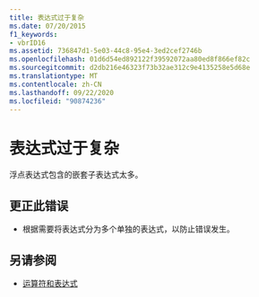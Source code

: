 ```yaml
---
title: 表达式过于复杂
ms.date: 07/20/2015
f1_keywords:
- vbrID16
ms.assetid: 736847d1-5e03-44c8-95e4-3ed2cef2746b
ms.openlocfilehash: 01d6d54ed892122f39592072aa80ed8f866ef82c
ms.sourcegitcommit: d2db216e46323f73b32ae312c9e4135258e5d68e
ms.translationtype: MT
ms.contentlocale: zh-CN
ms.lasthandoff: 09/22/2020
ms.locfileid: "90874236"
---
```

# <a name="expression-too-complex"></a>表达式过于复杂

浮点表达式包含的嵌套子表达式太多。  
  
## <a name="to-correct-this-error"></a>更正此错误  
  
- 根据需要将表达式分为多个单独的表达式，以防止错误发生。  
  
## <a name="see-also"></a>另请参阅

- [运算符和表达式](../../programming-guide/language-features/operators-and-expressions/index.md)
